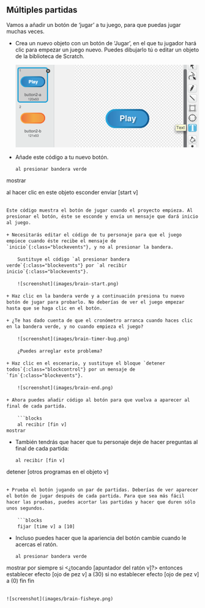 ## Múltiples partidas

Vamos a añadir un botón de ‘jugar’ a tu juego, para que puedas jugar muchas veces.

+ Crea un nuevo objeto con un botón de ‘Jugar’, en el que tu jugador hará clic para empezar un juego nuevo. Puedes dibujarlo tú o editar un objeto de la biblioteca de Scratch.
    
    ![screenshot](images/brain-play.png)

+ Añade este código a tu nuevo botón.
    
    ```blocks
    al presionar bandera verde
mostrar

al hacer clic en este objeto
esconder
enviar [start v]
```

Este código muestra el botón de jugar cuando el proyecto empieza. Al presionar el botón, éste se esconde y envía un mensaje que dará inicio al juego.

+ Necesitarás editar el código de tu personaje para que el juego empiece cuando éste recibe el mensaje de `inicio`{:class="blockevents"}, y no al presionar la bandera.
    
    Sustituye el código `al presionar bandera verde`{:class="blockevents"} por `al recibir inicio`{:class="blockevents"}.
    
    ![screenshot](images/brain-start.png)

+ Haz clic en la bandera verde y a continuación presiona tu nuevo botón de jugar para probarlo. No deberías de ver el juego empezar hasta que se haga clic en el botón.

+ ¿Te has dado cuenta de que el cronómetro arranca cuando haces clic en la bandera verde, y no cuando empieza el juego?
    
    ![screenshot](images/brain-timer-bug.png)
    
    ¿Puedes arreglar este problema?

+ Haz clic en el escenario, y sustituye el bloque `detener todos`{:class="blockcontrol"} por un mensaje de `fin`{:class="blockevents"}.
    
    ![screenshot](images/brain-end.png)

+ Ahora puedes añadir código al botón para que vuelva a aparecer al final de cada partida.
    
    ```blocks
    al recibir [fin v]
mostrar
```

+ También tendrás que hacer que tu personaje deje de hacer preguntas al final de cada partida:
    
    ```blocks
    al recibir [fin v]
detener [otros programas en el objeto v]
```

+ Prueba el botón jugando un par de partidas. Deberías de ver aparecer el botón de jugar después de cada partida. Para que sea más fácil hacer las pruebas, puedes acortar las partidas y hacer que duren sólo unos segundos.
    
    ```blocks
    fijar [time v] a [10]
```

+ Incluso puedes hacer que la apariencia del botón cambie cuando le acercas el ratón.
    
    ```blocks
    al presionar bandera verde
mostrar
por siempre
   si <¿tocando [apuntador del ratón v]?> entonces
      establecer efecto [ojo de pez v] a (30)
   si no
      establecer efecto [ojo de pez v] a (0)
   fin
fin
```

![screenshot](images/brain-fisheye.png)